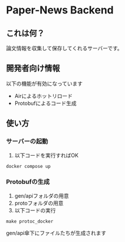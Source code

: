 # Paper-News Backend

## これは何？
論文情報を収集して保存してくれるサーバーです。

## 開発者向け情報
以下の機能が有効になっています
- Airによるホットリロード
- Protobufによるコード生成

## 使い方
### サーバーの起動
1. 以下コードを実行すればOK
```
docker compose up
```

### Protobufの生成
1. gen/apiフォルダの用意
2. protoフォルダの用意
3. 以下コードの実行
```
make protoc_docker
```
gen/api傘下にファイルたちが生成されます